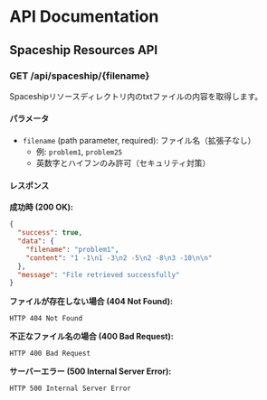 # API Documentation

## Spaceship Resources API

### GET /api/spaceship/{filename}

Spaceshipリソースディレクトリ内のtxtファイルの内容を取得します。

#### パラメータ

- `filename` (path parameter, required): ファイル名（拡張子なし）
  - 例: `problem1`, `problem25`
  - 英数字とハイフンのみ許可（セキュリティ対策）

#### レスポンス

**成功時 (200 OK):**
```json
{
  "success": true,
  "data": {
    "filename": "problem1",
    "content": "1 -1\n1 -3\n2 -5\n2 -8\n3 -10\n\n"
  },
  "message": "File retrieved successfully"
}
```

**ファイルが存在しない場合 (404 Not Found):**
```
HTTP 404 Not Found
```

**不正なファイル名の場合 (400 Bad Request):**
```
HTTP 400 Bad Request
```

**サーバーエラー (500 Internal Server Error):**
```
HTTP 500 Internal Server Error
```
